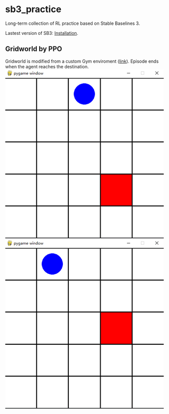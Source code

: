 # sb3_practice
Long-term collection of RL practice based on Stable Baselines 3.

Lastest version of SB3: [Installation](https://stable-baselines3.readthedocs.io/en/master/guide/install.html).

## Gridworld by PPO
Gridworld is modified from a custom Gym enviroment ([link](https://github.com/Farama-Foundation/gym-examples)).
Episode ends when the agent reaches the destination.
![random step](images/gridworld_random.gif)
![ppo](images/gridworld_ppo.gif)








